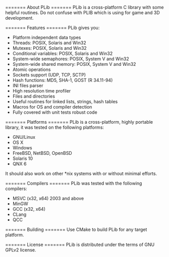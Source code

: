 ======= About PLib =======
PLib is a cross-platform C library with some helpful routines.
Do not confuse with PLIB which is using for game and 3D development.

======= Features =======
PLib gives you:

* Platform independent data types
* Threads: POSIX, Solaris and Win32
* Mutexes: POSIX, Solaris and Win32
* Conditional variables: POSIX, Solaris and Win32
* System-wide semaphores: POSIX, System V and Win32
* System-wide shared memory: POSIX, System V and Win32
* Atomic operations
* Sockets support (UDP, TCP, SCTP)
* Hash functions: MD5, SHA-1, GOST (R 34.11-94)
* INI files parser
* High resolution time profiler
* Files and directories
* Useful routines for linked lists, strings, hash tables
* Macros for OS and compiler detection
* Fully covered with unit tests robust code

======= Platforms =======
PLib is a cross-platform, highly portable library, it was tested on
the following platforms:

* GNU/Linux
* OS X
* Windows
* FreeBSD, NetBSD, OpenBSD
* Solaris 10
* QNX 6

It should also work on other *nix systems with or without minimal
efforts.

======= Compilers =======
PLib was tested with the following compilers:

* MSVC (x32, x64) 2003 and above
* MinGW
* GCC (x32, x64)
* CLang
* QCC

======= Building =======
Use CMake to build PLib for any target platform.

======= License =======
PLib is distributed under the terms of GNU GPLv2 license.

